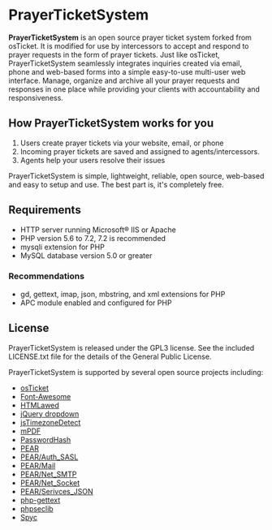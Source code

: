 PrayerTicketSystem
==================

**PrayerTicketSystem** is an open source prayer ticket system forked from osTicket.
It is modified for use by intercessors to accept and respond to prayer requests in
the form of prayer tickets. Just like osTicket, PrayerTicketSystem seamlessly
integrates inquiries created via email, phone and web-based forms into a
simple easy-to-use multi-user web interface. Manage, organize and archive
all your prayer requests and responses in one place while providing your
clients with accountability and responsiveness.

How PrayerTicketSystem works for you
------------------------------------
  1. Users create prayer tickets via your website, email, or phone
  1. Incoming prayer tickets are saved and assigned to agents/intercessors.
  1. Agents help your users resolve their issues

PrayerTicketSystem is simple, lightweight, reliable, open source, web-based and
easy to setup and use. The best part is, it's completely free.

Requirements
------------
  * HTTP server running Microsoft® IIS or Apache
  * PHP version 5.6 to 7.2, 7.2 is recommended
  * mysqli extension for PHP
  * MySQL database version 5.0 or greater

### Recommendations
  * gd, gettext, imap, json, mbstring, and xml extensions for PHP
  * APC module enabled and configured for PHP

License
-------
PrayerTicketSystem is released under the GPL3 license. See the included LICENSE.txt
file for the details of the General Public License.

PrayerTicketSystem is supported by several open source projects including:

  * [osTicket](http://osticket.com)
  * [Font-Awesome](http://fortawesome.github.com/Font-Awesome/)
  * [HTMLawed](http://www.bioinformatics.org/phplabware/internal_utilities/htmLawed)
  * [jQuery dropdown](http://labs.abeautifulsite.net/jquery-dropdown/)
  * [jsTimezoneDetect](http://pellepim.bitbucket.org/jstz/)
  * [mPDF](http://www.mpdf1.com/)
  * [PasswordHash](http://www.openwall.com/phpass/)
  * [PEAR](http://pear.php.net/package/PEAR)
  * [PEAR/Auth_SASL](http://pear.php.net/package/Auth_SASL)
  * [PEAR/Mail](http://pear.php.net/package/mail)
  * [PEAR/Net_SMTP](http://pear.php.net/package/Net_SMTP)
  * [PEAR/Net_Socket](http://pear.php.net/package/Net_Socket)
  * [PEAR/Serivces_JSON](http://pear.php.net/package/Services_JSON)
  * [php-gettext](https://launchpad.net/php-gettext/)
  * [phpseclib](http://phpseclib.sourceforge.net/)
  * [Spyc](http://github.com/mustangostang/spyc)

